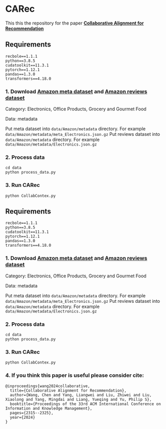 # CARec

This this the repository for the paper [**Collaborative Alignment for Recommendation**](https://dl.acm.org/doi/abs/10.1145/3627673.3679535)

## Requirements

```
recbole==1.1.1
python==3.8.5
cudatoolkit==11.3.1
pytorch==1.12.1
pandas==1.3.0
transformers==4.18.0
```

### 1. Download [Amazon meta dataset](https://nijianmo.github.io/amazon/index.html) and [Amazon reviews dataset](https://nijianmo.github.io/amazon/index.html)
Category: Electronics, Office Products, Grocery and Gourmet Food

Data: metadata

Put meta dataset into ```data/Amazon/metadata``` directory. For example ```data/Amazon/metadata/meta_Electronics.json.gz```
Put reviews dataset into ```data/Amazon/metadata``` directory. For example ```data/Amazon/metadata/Electronics.json.gz```

### 2. Process data
```
cd data
python process_data.py
```

### 3. Run CARec
```
python CollabContex.py
```


## Requirements

```
recbole==1.1.1
python==3.8.5
cudatoolkit==11.3.1
pytorch==1.12.1
pandas==1.3.0
transformers==4.18.0
```

### 1. Download [Amazon meta dataset](https://nijianmo.github.io/amazon/index.html) and [Amazon reviews dataset](https://nijianmo.github.io/amazon/index.html)
Category: Electronics, Office Products, Grocery and Gourmet Food

Data: metadata

Put meta dataset into ```data/Amazon/metadata``` directory. For example ```data/Amazon/metadata/meta_Electronics.json.gz```
Put reviews dataset into ```data/Amazon/metadata``` directory. For example ```data/Amazon/metadata/Electronics.json.gz```

### 2. Process data
```
cd data
python process_data.py
```

### 3. Run CARec
```
python CollabContex.py
```

### 4. If you think this paper is useful please consider cite:
```
@inproceedings{wang2024collaborative,
  title={Collaborative Alignment for Recommendation},
  author={Wang, Chen and Yang, Liangwei and Liu, Zhiwei and Liu, Xiaolong and Yang, Mingdai and Liang, Yueqing and Yu, Philip S},
  booktitle={Proceedings of the 33rd ACM International Conference on Information and Knowledge Management},
  pages={2315--2325},
  year={2024}
}
```
